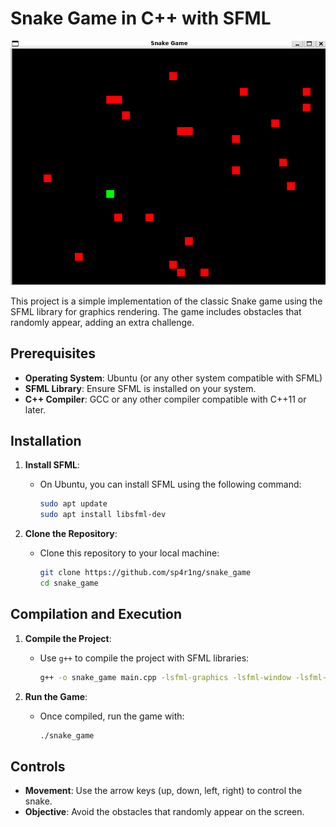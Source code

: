 # Snake Game in C++ with SFML

![Game Preview](https://github.com/sp4r1ng/snake_game/blob/main/2025-03-12%20214643.png?raw=true)

This project is a simple implementation of the classic Snake game using the SFML library for graphics rendering. The game includes obstacles that randomly appear, adding an extra challenge.

## Prerequisites

- **Operating System**: Ubuntu (or any other system compatible with SFML)
- **SFML Library**: Ensure SFML is installed on your system.
- **C++ Compiler**: GCC or any other compiler compatible with C++11 or later.

## Installation

1. **Install SFML**:
   - On Ubuntu, you can install SFML using the following command:
     ```bash
     sudo apt update
     sudo apt install libsfml-dev
     ```

2. **Clone the Repository**:
   - Clone this repository to your local machine:
     ```bash
     git clone https://github.com/sp4r1ng/snake_game
     cd snake_game
     ```

## Compilation and Execution

1. **Compile the Project**:
   - Use `g++` to compile the project with SFML libraries:
     ```bash
     g++ -o snake_game main.cpp -lsfml-graphics -lsfml-window -lsfml-system
     ```

2. **Run the Game**:
   - Once compiled, run the game with:
     ```bash
     ./snake_game
     ```

## Controls

- **Movement**: Use the arrow keys (up, down, left, right) to control the snake.
- **Objective**: Avoid the obstacles that randomly appear on the screen.



